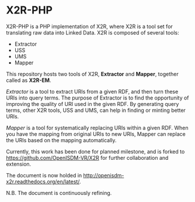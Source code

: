 X2R-PHP
======
X2R-PHP is a PHP implementation of X2R, where X2R is a tool set for translating raw data into Linked Data.
X2R is composed of several tools:

   * Extractor
   * USS
   * UMS
   * Mapper

This repository hosts two tools of X2R, **Extractor** and **Mapper**, 
together called as **X2R-EM**.

*Extractor* is a tool to extract URIs from a given RDF, and then turn
these URIs into query terms. The purpose of Extractor is to find the
opportunity of improving the quality of URI used in the given RDF. By
generating query terms, other X2R tools, USS and UMS, can help in
finding or minting better URIs.

*Mapper* is a tool for systematically replacing URIs within a given RDF.
When you have the mapping from original URIs to new URIs, Mapper can
replace the URIs based on the mapping automatically.

Currently, this work has been done for planned milestone, and is forked to https://github.com/OpenISDM-VR/X2R for further collaboration and extension.

The document is now holded in http://openisdm-x2r.readthedocs.org/en/latest/. 


N.B. The document is continuously refining.
